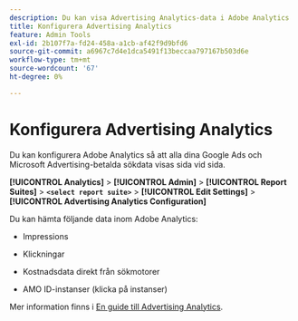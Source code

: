 ```yaml
---
description: Du kan visa Advertising Analytics-data i Adobe Analytics
title: Konfigurera Advertising Analytics
feature: Admin Tools
exl-id: 2b107f7a-fd24-458a-a1cb-af42f9d9bfd6
source-git-commit: a6967c7d4e1dca5491f13beccaa797167b503d6e
workflow-type: tm+mt
source-wordcount: '67'
ht-degree: 0%

---
```


# Konfigurera Advertising Analytics

Du kan konfigurera Adobe Analytics så att alla dina Google Ads och Microsoft Advertising-betalda sökdata visas sida vid sida.

**[!UICONTROL Analytics]** > **[!UICONTROL Admin]** > **[!UICONTROL Report Suites]** > **`<select report suite>`** > **[!UICONTROL Edit Settings]** > **[!UICONTROL Advertising Analytics Configuration]**

Du kan hämta följande data inom Adobe Analytics:

* Impressions

* Klickningar

* Kostnadsdata direkt från sökmotorer

* AMO ID-instanser (klicka på instanser)

Mer information finns i [En guide till Advertising Analytics](/help/integrate/c-advertising-analytics/overview.md).
